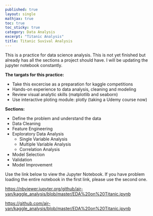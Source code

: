 ```yaml
---
published: true
layout: single
mathjax: true
toc: true
toc_sticky: true
category: Data Analysis
excerpt: "Titanic Analysis"
title: Titanic Suvival Analysis
---
```


This is a practice for data science analysis. This is not yet finished but already has all the sections a project should have. I will be updating the jupyter notebook constantly.

**The targats for this practice:**

- Take this excercise as a preparation for kaggle competitions
- Hands-on experience to data analysis, cleaning and modeling
- Review visual analytic skills (matplotlib and seaborn)
- Use interactive ploting module: plotly (taking a Udemy course now)

**Sections:**

- Define the problem and understand the data
- Data Cleaning
- Feature Engineering
- Exploratory Data Analysis
  - Single Variable Analysis
  - Multiple Variable Analysis
  - Correlation Analysis
- Model Selection
- Validation
- Model Improvement

Use the link below to view the Jupyter Notebook. If you have problem loading the entire notebook in the first link, please use the second one.

https://nbviewer.jupyter.org/github/air-yan/kaggle_analysis/blob/master/EDA%20on%20Titanic.ipynb

https://github.com/air-yan/kaggle_analysis/blob/master/EDA%20on%20Titanic.ipynb
